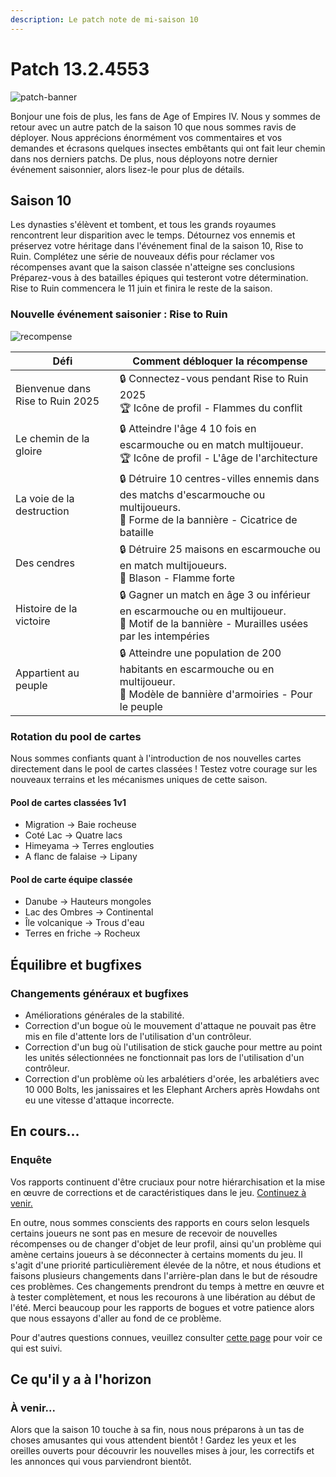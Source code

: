 ```yaml
---
description: Le patch note de mi-saison 10
---
```


# Patch 13.2.4553

![patch-banner](https://cdn.ageofempires.com/aoe/wp-content/uploads/2025/05/RTR_Patch_1920x1080-1813x1020.webp)

<!-- truncate -->



Bonjour une fois de plus, les fans de Age of Empires IV. Nous y sommes de retour avec un autre patch de la saison 10 que nous sommes ravis de déployer.
Nous apprécions énormément vos commentaires et vos demandes et écrasons quelques insectes embêtants qui ont fait leur chemin dans nos derniers patchs.
De plus, nous déployons notre dernier événement saisonnier, alors lisez-le pour plus de détails.

## Saison 10

Les dynasties s'élèvent et tombent, et tous les grands royaumes rencontrent leur disparition avec le temps.
Détournez vos ennemis et préservez votre héritage dans l'événement final de la saison 10, Rise to Ruin.
Complétez une série de nouveaux défis pour réclamer vos récompenses avant que la saison classée n'atteigne ses conclusions
Préparez-vous à des batailles épiques qui testeront votre détermination. Rise to Ruin commencera le 11 juin et finira le reste de la saison.

### Nouvelle événement saisonier :  Rise to Ruin

![recompense](https://cdn.ageofempires.com/aoe/wp-content/uploads/2025/05/Events_Showcase_RiseToRuin-2048x2048.webp)

| Défi                             | Comment débloquer la récompense                                                                                                            |
|----------------------------------|--------------------------------------------------------------------------------------------------------------------------------------------|
| Bienvenue dans Rise to Ruin 2025 | 🔒 Connectez-vous pendant Rise to Ruin 2025<br/>🏆 Icône de profil - Flammes du conflit                                                      |
| Le chemin de la gloire           | 🔒 Atteindre l'âge 4 10 fois en escarmouche ou en match multijoueur.<br/>🏆 Icône de profil - L'âge de l'architecture                        |
| La voie de la destruction        | 🔒 Détruire 10 centres-villes ennemis dans des matchs d'escarmouche ou multijoueurs.<br/>🧱 Forme de la bannière - Cicatrice de bataille     |
| Des cendres                      | 🔒 Détruire 25 maisons en escarmouche ou en match multijoueurs.<br/>🧱 Blason - Flamme forte                                                 |
|  Histoire de la victoire         | 🔒 Gagner un match en âge 3 ou inférieur en escarmouche ou en multijoueur.<br/>🧱 Motif de la bannière - Murailles usées par les intempéries |
| Appartient au peuple             | 🔒 Atteindre une population de 200 habitants en escarmouche ou en multijoueur.<br/>🧱 Modèle de bannière d'armoiries - Pour le peuple        |


### Rotation du pool de cartes


Nous sommes confiants quant à l'introduction de nos nouvelles cartes directement dans le pool de cartes classées ! Testez votre courage sur les nouveaux terrains et les mécanismes uniques de cette saison.

#### Pool de cartes classées 1v1
* Migration → Baie rocheuse
* Coté Lac → Quatre lacs
* Himeyama → Terres englouties
* A flanc de falaise → Lipany

#### Pool de carte équipe classée
* Danube → Hauteurs mongoles
* Lac des Ombres → Continental
* Île volcanique → Trous d'eau
*  Terres en friche → Rocheux


## Équilibre et bugfixes
### Changements généraux et bugfixes

* Améliorations générales de la stabilité.
* Correction d'un bogue où le mouvement d'attaque ne pouvait pas être mis en file d'attente lors de l'utilisation d'un contrôleur.
* Correction d'un bug où l'utilisation de stick gauche pour mettre au point les unités sélectionnées ne fonctionnait pas lors de l'utilisation d'un contrôleur.
* Correction d'un problème où les arbalétiers d'orée, les arbalétiers avec 10 000 Bolts, les janissaires et les Elephant Archers après Howdahs ont eu une vitesse d'attaque incorrecte.

## En cours...
### Enquête

Vos rapports continuent d'être cruciaux pour notre hiérarchisation et la mise en œuvre de corrections et de caractéristiques dans le jeu. [Continuez à venir.](https://forums.ageofempires.com/)

En outre, nous sommes conscients des rapports en cours selon lesquels certains joueurs ne sont pas en mesure de recevoir de nouvelles récompenses ou de changer d'objet de leur profil, ainsi qu'un problème qui amène certains joueurs à se déconnecter à certains moments du jeu. Il s'agit d'une priorité particulièrement élevée de la nôtre, et nous étudions et faisons plusieurs changements dans l'arrière-plan dans le but de résoudre ces problèmes. Ces changements prendront du temps à mettre en œuvre et à tester complètement, et nous les recourons à une libération au début de l'été. Merci beaucoup pour les rapports de bogues et votre patience alors que nous essayons d'aller au fond de ce problème.

Pour d'autres questions connues, veuillez consulter [cette page](https://support.ageofempires.com/hc/en-us/articles/4408424670484-Known-Issues-Solutions) pour voir ce qui est suivi.

## Ce qu'il y a à l'horizon

### À venir...


Alors que la saison 10 touche à sa fin, nous nous préparons à un tas de choses amusantes qui vous attendent bientôt ! Gardez les yeux et les oreilles ouverts pour découvrir les nouvelles mises à jour, les correctifs et les annonces qui vous parviendront bientôt.
